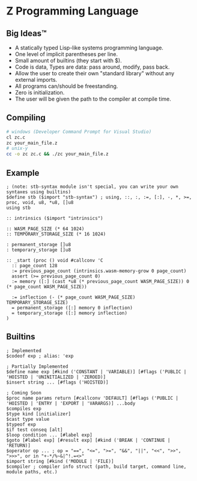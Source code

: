 # Z Programming Language

## Big Ideas™

- A statically typed Lisp-like systems programming language.
- One level of implicit parentheses per line.
- Small amount of builtins (they start with $).
- Code is data, Types are data: pass around, modify, pass back.
- Allow the user to create their own "standard library" without any external imports.
- All programs can/should be freestanding.
- Zero is initialization.
- The user will be given the path to the compiler at compile time.

## Compiling

```sh
# windows (Developer Command Prompt for Visual Studio)
cl zc.c
zc your_main_file.z
# unix-y
cc -o zc zc.c && ./zc your_main_file.z
```

## Example

```wisp
; (note: stb-syntax module isn't special, you can write your own syntaxes using builtins)
$define stb ($import "stb-syntax") ; using, ::, :, :=, [:], -, *, >=, proc, void, u8, *u8, []u8
using stb

:: intrinsics ($import "intrinsics")

:: WASM_PAGE_SIZE (* 64 1024)
:: TEMPORARY_STORAGE_SIZE (* 16 1024)

: permanent_storage []u8
: temporary_storage []u8

:: _start (proc () void #callconv 'C
  :: page_count 128
  := previous_page_count (intrinsics.wasm-memory-grow 0 page_count)
  assert (>= previous_page_count 0)
  := memory ([:] (cast *u8 (* previous_page_count WASM_PAGE_SIZE)) 0 (* page_count WASM_PAGE_SIZE))

  := inflection (- (* page_count WASM_PAGE_SIZE) TEMPORARY_STORAGE_SIZE)
  = permanent_storage ([:] memory 0 inflection)
  = temporary_storage ([:] memory inflection)
)
```

## Builtins

```wisp
; Implemented
$codeof exp ; alias: 'exp

; Partially Implemented
$define name exp [#kind ('CONSTANT | 'VARIABLE)] [#flags ('PUBLIC | 'HOISTED | 'UNINITIALIZED | 'ZEROED)]
$insert string ... [#flags ('HOISTED)]

; Coming Soon
$proc name params return [#callconv 'DEFAULT] [#flags ('PUBLIC | 'HOISTED | 'ENTRY | 'EXPORT | 'VARARGS)] ...body
$compiles exp
$type kind [initializer]
$cast type value
$typeof exp
$if test conseq [alt]
$loop condition ... [#label exp]
$goto [#label exp] [#result exp] [#kind ('BREAK | 'CONTINUE | 'RETURN)]
$operator op ... ; op = "==", "<=", ">=", "&&", "||", "<<", ">>", ">>>", or in "+-*/%~&|^!.=<>"
$import string [#kind ('MODULE | 'FILE)]
$compiler ; compiler info struct (path, build target, command line, module paths, etc.)
```
